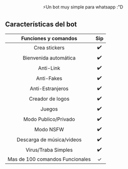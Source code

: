 
 
</details>
<P align="center">
⚡Un bot muy simple para whatsapp :"D

</p>

## Características del bot 
|  Funciones y comandos  |                                           Sip |
| :---------------------------------------------: | :-----------: |
| Crea stickers|✔️|
| Bienvenida automática|✔️|
| Anti-Link|✔️|
| Anti-Fakes|✔️|
| Anti-Estranjeros|✔️|
| Creador de logos|✔️|
| Juegos|✔️|
| Modo Publico/Privado|✔️|
| Modo NSFW|✔️|
| Descarga de música/videos|✔️|
| Virus/Traba Simples|✔️|
| Mas de 100 comandos Funcionales|✓|

